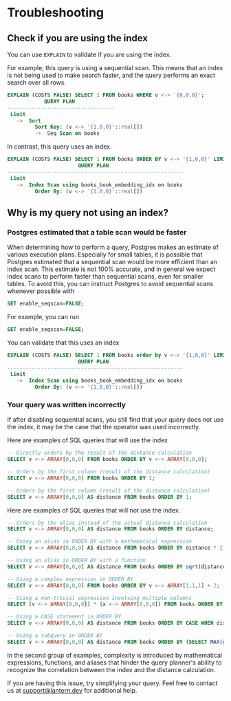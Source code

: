 # Troubleshooting

## Check if you are using the index

You can use `EXPLAIN` to validate if you are using the index.

For example, this query is using a sequential scan. This means that an index is not being used to make search faster, and the query performs an exact search over all rows.

```sql
EXPLAIN (COSTS FALSE) SELECT 1 FROM books WHERE v <-> '{0,0,0}';
            QUERY PLAN
-----------------------------------
 Limit
   ->  Sort
         Sort Key: (v <-> '{1,0,0}'::real[])
         ->  Seq Scan on books
```

In contrast, this query uses an index.

```sql
EXPLAIN (COSTS FALSE) SELECT 1 FROM books ORDER BY v <-> '{1,0,0}' LIMIT 1;
                       QUERY PLAN
---------------------------------------------------------
 Limit
   ->  Index Scan using books_book_embedding_idx on books
         Order By: (v <-> '{1,0,0}'::real[])
```

## Why is my query not using an index?

### Postgres estimated that a table scan would be faster

When determining how to perform a query, Postgres makes an estimate of various execution plans. Especially for small tables, it is possible that Postgres estimated that a sequential scan would be more efficient than an index scan. This estimate is not 100% accurate, and in general we expect index scans to perform faster than sequential scans, even for smaller tables. To avoid this, you can instruct Postgres to avoid sequential scans whenever possible with

```sql
SET enable_seqscan=FALSE;
```

For example, you can run

```sql
SET enable_seqscan=FALSE;
```

You can validate that this uses an index

```sql
EXPLAIN (COSTS FALSE) SELECT 1 FROM books order by v <-> '{1,0,0}' LIMIT 1;
                       QUERY PLAN
---------------------------------------------------------
 Limit
   ->  Index Scan using books_book_embedding_idx on books
         Order By: (v <-> '{1,0,0}'::real[])
```

### Your query was written incorrectly

If after disabling sequential scans, you still find that your query does not use the index, it may be the case that the operator was used incorrectly.

Here are examples of SQL queries that will use the index

```sql
-- Directly orders by the result of the distance calculation
SELECT v <-> ARRAY[0,0,0] FROM books ORDER BY v <-> ARRAY[0,0,0];

-- Orders by the first column (result of the distance calculation)
SELECT v <-> ARRAY[0,0,0] FROM books ORDER BY 1;

-- Orders by the first column (result of the distance calculation)
SELECT v <-> ARRAY[0,0,0] AS distance FROM books ORDER BY 1;
```

Here are examples of SQL queries that will not use the index.

```sql
-- Orders by the alias instead of the actual distance calculation
SELECT v <-> ARRAY[0,0,0] AS distance FROM books ORDER BY distance;

-- Using an alias in ORDER BY with a mathematical expression
SELECT v <-> ARRAY[0,0,0] AS distance FROM books ORDER BY distance * 2;

-- Using an alias in ORDER BY with a function
SELECT v <-> ARRAY[0,0,0] AS distance FROM books ORDER BY sqrt(distance);

-- Using a complex expression in ORDER BY
SELECT v <-> ARRAY[0,0,0] FROM books ORDER BY v <-> ARRAY[1,1,1] + 2;

-- Using a non-trivial expression involving multiple columns
SELECT (v <-> ARRAY[0,0,0]) * (x <-> ARRAY[0,0,0]) FROM books ORDER BY 1;

-- Using a CASE statement in ORDER BY
SELECT v <-> ARRAY[0,0,0] AS distance FROM books ORDER BY CASE WHEN distance > 5 THEN 1 ELSE 0 END;

-- Using a subquery in ORDER BY
SELECT v <-> ARRAY[0,0,0] AS distance FROM books ORDER BY (SELECT MAX(distance) FROM books);
```

In the second group of examples, complexity is introduced by mathematical expressions, functions, and aliases that hinder the query planner's ability to recognize the correlation between the index and the distance calculation.

If you are having this issue, try simplifying your query. Feel free to contact us at support@lantern.dev for additional help.
